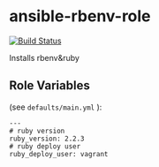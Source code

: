 # ansible-rbenv-role

[![Build Status](https://travis-ci.org/kawahiro311/ansible-rbenv-role.svg?branch=master)](https://travis-ci.org/kawahiro311/ansible-rbenv-role)

Installs rbenv&ruby

## Role Variables

(see `defaults/main.yml` ):

```
---
# ruby version
ruby_version: 2.2.3
# ruby deploy user
ruby_deploy_user: vagrant
```
